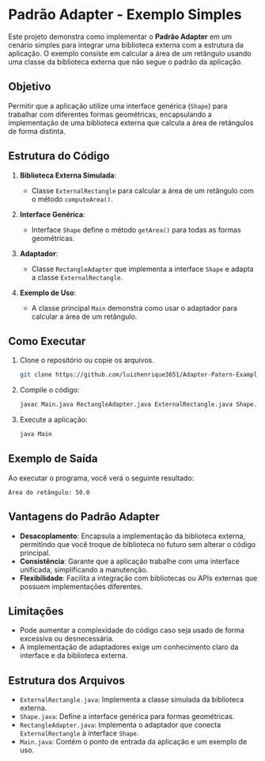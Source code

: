 # Padrão Adapter - Exemplo Simples

Este projeto demonstra como implementar o **Padrão Adapter** em um cenário simples para integrar uma biblioteca externa com a estrutura da aplicação. O exemplo consiste em calcular a área de um retângulo usando uma classe da biblioteca externa que não segue o padrão da aplicação.

## Objetivo

Permitir que a aplicação utilize uma interface genérica (`Shape`) para trabalhar com diferentes formas geométricas, encapsulando a implementação de uma biblioteca externa que calcula a área de retângulos de forma distinta.

## Estrutura do Código

1. **Biblioteca Externa Simulada**:
   - Classe `ExternalRectangle` para calcular a área de um retângulo com o método `computeArea()`.

2. **Interface Genérica**:
   - Interface `Shape` define o método `getArea()` para todas as formas geométricas.

3. **Adaptador**:
   - Classe `RectangleAdapter` que implementa a interface `Shape` e adapta a classe `ExternalRectangle`.

4. **Exemplo de Uso**:
   - A classe principal `Main` demonstra como usar o adaptador para calcular a área de um retângulo.

## Como Executar

1. Clone o repositório ou copie os arquivos.
   ```bash
   git clone https://github.com/luizhenrique3651/Adapter-Patern-Example.git
   ```

2. Compile o código:
   ```bash
   javac Main.java RectangleAdapter.java ExternalRectangle.java Shape.java
   ```

3. Execute a aplicação:
   ```bash
   java Main
   ```

## Exemplo de Saída

Ao executar o programa, você verá o seguinte resultado:

```text
Área do retângulo: 50.0
```

## Vantagens do Padrão Adapter

- **Desacoplamento**: Encapsula a implementação da biblioteca externa, permitindo que você troque de biblioteca no futuro sem alterar o código principal.
- **Consistência**: Garante que a aplicação trabalhe com uma interface unificada, simplificando a manutenção.
- **Flexibilidade**: Facilita a integração com bibliotecas ou APIs externas que possuem implementações diferentes.

## Limitações

- Pode aumentar a complexidade do código caso seja usado de forma excessiva ou desnecessária.
- A implementação de adaptadores exige um conhecimento claro da interface e da biblioteca externa.

## Estrutura dos Arquivos

- `ExternalRectangle.java`: Implementa a classe simulada da biblioteca externa.
- `Shape.java`: Define a interface genérica para formas geométricas.
- `RectangleAdapter.java`: Implementa o adaptador que conecta `ExternalRectangle` à interface `Shape`.
- `Main.java`: Contém o ponto de entrada da aplicação e um exemplo de uso.




